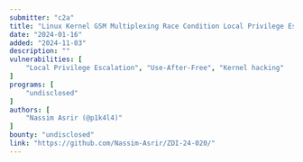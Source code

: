 ```yaml
---
submitter: "c2a"
title: "Linux Kernel GSM Multiplexing Race Condition Local Privilege Escalation Vulnerability (CVE-2023-6546)"
date: "2024-01-16"
added: "2024-11-03"
description: ""
vulnerabilities: [
    "Local Privilege Escalation", "Use-After-Free", "Kernel hacking"
]
programs: [
    "undisclosed"
]
authors: [
    "Nassim Asrir (@p1k4l4)"
]
bounty: "undisclosed"
link: "https://github.com/Nassim-Asrir/ZDI-24-020/"
---
```




